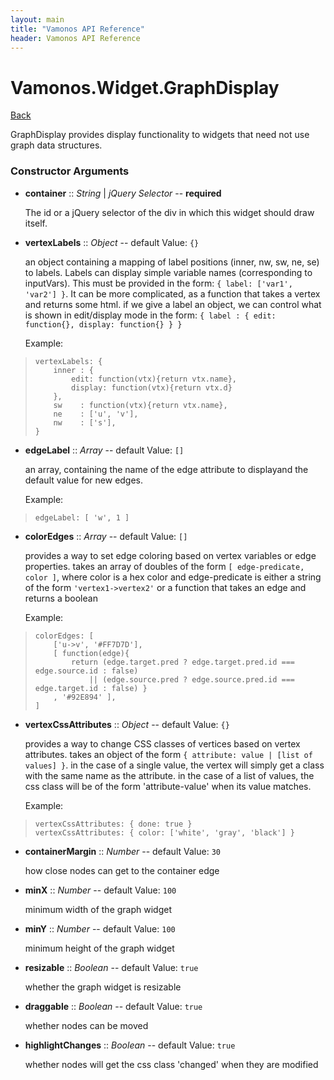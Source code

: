 ```yaml
---
layout: main
title: "Vamonos API Reference"
header: Vamonos API Reference
---
```



Vamonos.Widget.GraphDisplay
===========================

[Back](index.html)

GraphDisplay provides display functionality to widgets that need not use graph data structures.


### Constructor Arguments

 * **container** :: *String* | *jQuery Selector* -- **required**

    The id or a jQuery selector of the div in which this widget should draw itself.



 * **vertexLabels** :: *Object* -- default Value: `{}`

    an object containing a mapping of label positions (inner, nw, sw, ne, se) to labels. Labels can display simple variable names (corresponding to inputVars). This must be provided in the form: `{ label: ['var1', 'var2'] }`. It can be more complicated, as a function that takes a vertex and returns some html. if we give a label an object, we can control what is shown in edit/display mode in the form: `{ label : { edit: function{}, display: function{} } }`

    Example:

>     vertexLabels: {
>         inner : {
>             edit: function(vtx){return vtx.name}, 
>             display: function(vtx){return vtx.d} 
>         },
>         sw    : function(vtx){return vtx.name}, 
>         ne    : ['u', 'v'],
>         nw    : ['s'],
>     }



 * **edgeLabel** :: *Array* -- default Value: `[]`

    an array, containing the name of the edge attribute to displayand the default value for new edges.

    Example:

>     edgeLabel: [ 'w', 1 ]



 * **colorEdges** :: *Array* -- default Value: `[]`

    provides a way to set edge coloring based on vertex variables or edge properties. takes an array of doubles of the form  `[ edge-predicate, color ]`, where color is a hex color and edge-predicate is either a string of the form `'vertex1->vertex2'` or a function that takes an edge and returns a boolean

    Example:

>     colorEdges: [
>         ['u->v', '#FF7D7D'],
>         [ function(edge){
>             return (edge.target.pred ? edge.target.pred.id === edge.source.id : false)
>                 || (edge.source.pred ? edge.source.pred.id === edge.target.id : false) }
>         , '#92E894' ],
>     ]



 * **vertexCssAttributes** :: *Object* -- default Value: `{}`

    provides a way to change CSS classes of vertices based on vertex attributes. takes an object of the form `{ attribute: value | [list of values] }`. in the case of a single value,  the vertex will simply get a class with the same name as the attribute. in the case of a list of values, the css class will be of the form 'attribute-value' when its value matches.

    Example:

>     vertexCssAttributes: { done: true }
>     vertexCssAttributes: { color: ['white', 'gray', 'black'] }



 * **containerMargin** :: *Number* -- default Value: `30`

    how close nodes can get to the container edge



 * **minX** :: *Number* -- default Value: `100`

    minimum width of the graph widget



 * **minY** :: *Number* -- default Value: `100`

    minimum height of the graph widget



 * **resizable** :: *Boolean* -- default Value: `true`

    whether the graph widget is resizable



 * **draggable** :: *Boolean* -- default Value: `true`

    whether nodes can be moved



 * **highlightChanges** :: *Boolean* -- default Value: `true`

    whether nodes will get the css class 'changed' when they are modified



